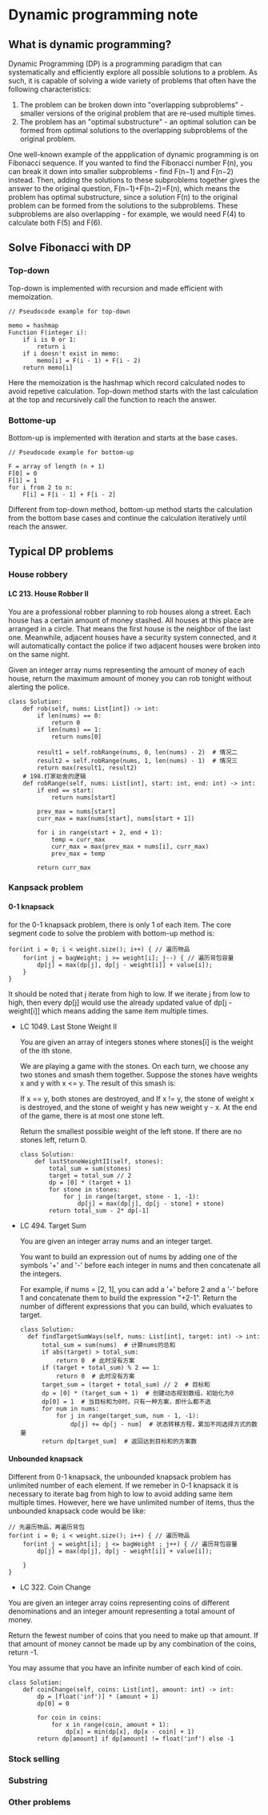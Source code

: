 # Dynamic programming note

## What is dynamic programming?

Dynamic Programming (DP) is a programming paradigm that can systematically and efficiently explore all possible solutions to a problem. As such, it is capable of solving a wide variety of problems that often have the following characteristics:

1. The problem can be broken down into "overlapping subproblems" - smaller versions of the original problem that are re-used multiple times.
2. The problem has an "optimal substructure" - an optimal solution can be formed from optimal solutions to the overlapping subproblems of the original problem.

One well-known example of the appplication of dynamic programming is on Fibonacci sequence. If you wanted to find the Fibonacci number F(n), you can break it down into smaller subproblems - find F(n−1) and F(n−2) instead. Then, adding the solutions to these subproblems together gives the answer to the original question, F(n−1)+F(n−2)=F(n), which means the problem has optimal substructure, since a solution F(n) to the original problem can be formed from the solutions to the subproblems. These subproblems are also overlapping - for example, we would need F(4) to calculate both F(5) and F(6).

## Solve Fibonacci with DP

### Top-down

Top-down is implemented with recursion and made efficient with memoization.

```
// Pseudocode example for top-down

memo = hashmap
Function F(integer i):
    if i is 0 or 1: 
        return i
    if i doesn't exist in memo:
        memo[i] = F(i - 1) + F(i - 2)
    return memo[i]
```

Here the memoization is the hashmap which record calculated nodes to avoid repetive calculation. Top-down method starts with the last calculation at the top and recursively call the function to reach the answer.

### Bottome-up

Bottom-up is implemented with iteration and starts at the base cases. 

```
// Pseudocode example for bottom-up

F = array of length (n + 1)
F[0] = 0
F[1] = 1
for i from 2 to n:
    F[i] = F[i - 1] + F[i - 2]
```

Different from top-down method, bottom-up method starts the calculation from the bottom base cases and continue the calculation iteratively until reach the answer.

## Typical DP problems

### House robbery

#### LC 213. House Robber II

You are a professional robber planning to rob houses along a street. Each house has a certain amount of money stashed. All houses at this place are arranged in a circle. That means the first house is the neighbor of the last one. Meanwhile, adjacent houses have a security system connected, and it will automatically contact the police if two adjacent houses were broken into on the same night.

Given an integer array nums representing the amount of money of each house, return the maximum amount of money you can rob tonight without alerting the police.

```
class Solution:
    def rob(self, nums: List[int]) -> int:
        if len(nums) == 0:
            return 0
        if len(nums) == 1:
            return nums[0]
        
        result1 = self.robRange(nums, 0, len(nums) - 2)  # 情况二
        result2 = self.robRange(nums, 1, len(nums) - 1)  # 情况三
        return max(result1, result2)
    # 198.打家劫舍的逻辑
    def robRange(self, nums: List[int], start: int, end: int) -> int:
        if end == start:
            return nums[start]
        
        prev_max = nums[start]
        curr_max = max(nums[start], nums[start + 1])
        
        for i in range(start + 2, end + 1):
            temp = curr_max
            curr_max = max(prev_max + nums[i], curr_max)
            prev_max = temp
        
        return curr_max
```

### Kanpsack problem

#### 0-1 knapsack 
for the 0-1 knapsack problem, there is only 1 of each item. The core segment code to solve the problem with bottom-up method is:

```
for(int i = 0; i < weight.size(); i++) { // 遍历物品
    for(int j = bagWeight; j >= weight[i]; j--) { // 遍历背包容量
        dp[j] = max(dp[j], dp[j - weight[i]] + value[i]);
    }
}
```

It should be noted that j iterate from high to low. If we iterate j from low to high, then every dp[j] would use the already updated value of dp[j - weight[i]] which means adding the same item multiple times. 

- LC 1049. Last Stone Weight II

  You are given an array of integers stones where stones[i] is the weight of the ith stone.
  
  We are playing a game with the stones. On each turn, we choose any two stones and smash them together. Suppose the stones have weights x and y with x <= y. The result of this smash is:
  
  If x == y, both stones are destroyed, and
  If x != y, the stone of weight x is destroyed, and the stone of weight y has new weight y - x.
  At the end of the game, there is at most one stone left.
  
  Return the smallest possible weight of the left stone. If there are no stones left, return 0.

  ```
  class Solution:
      def lastStoneWeightII(self, stones):
          total_sum = sum(stones)
          target = total_sum // 2
          dp = [0] * (target + 1)
          for stone in stones:
              for j in range(target, stone - 1, -1):
                  dp[j] = max(dp[j], dp[j - stone] + stone)
          return total_sum - 2* dp[-1]
  ```

- LC 494. Target Sum

  You are given an integer array nums and an integer target.

  You want to build an expression out of nums by adding one of the symbols '+' and '-' before each integer in nums and then concatenate all the integers.
  
  For example, if nums = [2, 1], you can add a '+' before 2 and a '-' before 1 and concatenate them to build the expression "+2-1".
  Return the number of different expressions that you can build, which evaluates to target.

  ```
  class Solution:
    def findTargetSumWays(self, nums: List[int], target: int) -> int:
        total_sum = sum(nums)  # 计算nums的总和
        if abs(target) > total_sum:
            return 0  # 此时没有方案
        if (target + total_sum) % 2 == 1:
            return 0  # 此时没有方案
        target_sum = (target + total_sum) // 2  # 目标和
        dp = [0] * (target_sum + 1)  # 创建动态规划数组，初始化为0
        dp[0] = 1  # 当目标和为0时，只有一种方案，即什么都不选
        for num in nums:
            for j in range(target_sum, num - 1, -1):
                dp[j] += dp[j - num]  # 状态转移方程，累加不同选择方式的数量
        return dp[target_sum]  # 返回达到目标和的方案数
  ```
#### Unbounded knapsack
Different from 0-1 knapsack, the unbounded knapsack problem has unlimited number of each element. If we remeber in 0-1 knapsack it is necessary to iterate bag from high to low to avoid adding same item multiple times. However, here we have unlimited number of items, thus the unbounded knapsack code would be like:

```
// 先遍历物品，再遍历背包
for(int i = 0; i < weight.size(); i++) { // 遍历物品
    for(int j = weight[i]; j <= bagWeight ; j++) { // 遍历背包容量
        dp[j] = max(dp[j], dp[j - weight[i]] + value[i]);

    }
}
```

- LC 322. Coin Change

You are given an integer array coins representing coins of different denominations and an integer amount representing a total amount of money.

Return the fewest number of coins that you need to make up that amount. If that amount of money cannot be made up by any combination of the coins, return -1.

You may assume that you have an infinite number of each kind of coin.

```
class Solution:
    def coinChange(self, coins: List[int], amount: int) -> int:
        dp = [float('inf')] * (amount + 1)
        dp[0] = 0
        
        for coin in coins:
            for x in range(coin, amount + 1):
                dp[x] = min(dp[x], dp[x - coin] + 1)
        return dp[amount] if dp[amount] != float('inf') else -1
```


### Stock selling

### Substring


### Other problems



